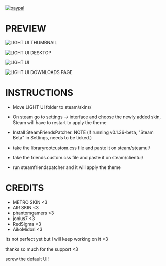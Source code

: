 
[![paypal](https://i.imgur.com/tMwVyo0.png)](https://www.paypal.com/donate?hosted_button_id=3ZF6GWCRZEVUC)

# PREVIEW
![LIGHT UI THUMBNAIL](https://media.giphy.com/media/NWDpqe7kyPP35OvBp7/giphy.gif)

![LIGHT UI DESKTOP](https://media.giphy.com/media/mjXCOXMe4YJjQoC5GZ/giphy.gif)

![LIGHT UI](https://media.giphy.com/media/0Ar6OuLLCNriyjYN3F/giphy.gif)

![LIGHT UI DOWNLOADS PAGE](https://media.giphy.com/media/nGa9UjUHHWQpgnWccu/giphy.gif)


# INSTRUCTIONS
* Move LIGHT UI folder to steam/skins/

* On steam go to settings -> interface and choose the newly added skin,
Steam will have to restart to apply the theme

* Install SteamFriendsPatcher. NOTE (if running v0.1.36-beta, "Steam Beta" in Settings, needs to be ticked.) 

* take the libraryrootcustom.css file and paste it on steam/steamui/
* take the friends.custom.css file and paste it on steam/clientui/
* run steamfriendspatcher and it will apply the theme

# CREDITS
* METRO SKIN <3
* AIR SKIN <3
* phantomgamers <3
* jonius7 <3
* RedSigma <3
* AikoMidori <3

Its not perfect yet but I will keep working on it <3

thanks so much for the support <3

screw the default UI!
